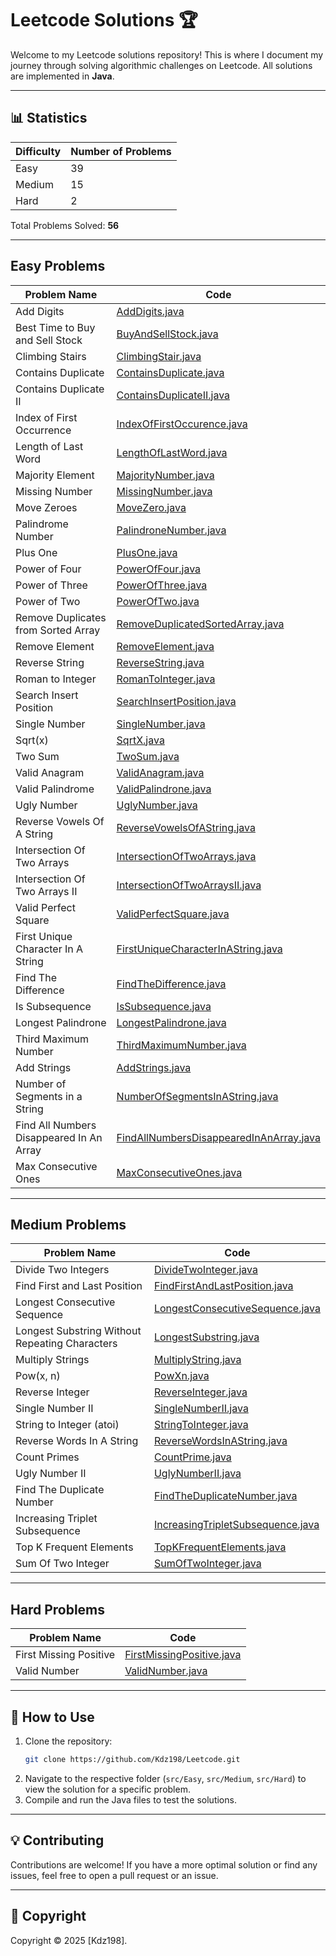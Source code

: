 # Leetcode Solutions 🏆

Welcome to my Leetcode solutions repository! This is where I document my journey through solving algorithmic challenges on Leetcode. All solutions are implemented in **Java**.

---

## 📊 Statistics

| Difficulty | Number of Problems | 
|------------|--------------------|
| Easy       | 39                 | 
| Medium     | 15                 | 
| Hard       | 2                  | 
        
Total Problems Solved: **56**

---

## Easy Problems

| Problem Name                             | Code                                                                              |
|------------------------------------------|-----------------------------------------------------------------------------------|
| Add Digits                               | [AddDigits.java](src/Easy/AddDigits.java)                                         |
| Best Time to Buy and Sell Stock          | [BuyAndSellStock.java](src/Easy/BuyAndSellStock.java)                             |
| Climbing Stairs                          | [ClimbingStair.java](src/Easy/ClimbingStair.java)                                 |
| Contains Duplicate                       | [ContainsDuplicate.java](src/Easy/ContainsDuplicate.java)                         |
| Contains Duplicate II                    | [ContainsDuplicateII.java](src/Easy/ContainsDuplicateII.java)                     |
| Index of First Occurrence                | [IndexOfFirstOccurence.java](src/Easy/IndexOfFirstOccurence.java)                 |
| Length of Last Word                      | [LengthOfLastWord.java](src/Easy/LengthOfLastWord.java)                           |
| Majority Element                         | [MajorityNumber.java](src/Easy/MajorityNumber.java)                               |
| Missing Number                           | [MissingNumber.java](src/Easy/MissingNumber.java)                                 |
| Move Zeroes                              | [MoveZero.java](src/Easy/MoveZero.java)                                           |
| Palindrome Number                        | [PalindroneNumber.java](src/Easy/PalindroneNumber.java)                           |
| Plus One                                 | [PlusOne.java](src/Easy/PlusOne.java)                                             |
| Power of Four                            | [PowerOfFour.java](src/Easy/PowerOfFour.java)                                     |
| Power of Three                           | [PowerOfThree.java](src/Easy/PowerOfThree.java)                                   |
| Power of Two                             | [PowerOfTwo.java](src/Easy/PowerOfTwo.java)                                       |
| Remove Duplicates from Sorted Array      | [RemoveDuplicatedSortedArray.java](src/Easy/RemoveDuplicatedSortedArray.java)     |
| Remove Element                           | [RemoveElement.java](src/Easy/RemoveElement.java)                                 |
| Reverse String                           | [ReverseString.java](src/Easy/ReverseString.java)                                 |
| Roman to Integer                         | [RomanToInteger.java](src/Easy/RomanToInteger.java)                               |
| Search Insert Position                   | [SearchInsertPosition.java](src/Easy/SearchInsertPosition.java)                   |
| Single Number                            | [SingleNumber.java](src/Easy/SingleNumber.java)                                   |
| Sqrt(x)                                  | [SqrtX.java](src/Easy/SqrtX.java)                                                 |
| Two Sum                                  | [TwoSum.java](src/Easy/TwoSum.java)                                               |
| Valid Anagram                            | [ValidAnagram.java](src/Easy/ValidAnagram.java)                                   |
| Valid Palindrome                         | [ValidPalindrone.java](src/Easy/ValidPalindrone.java)                             |
| Ugly Number                              | [UglyNumber.java](src/Easy/UglyNumber.java)                                       |
| Reverse Vowels Of A String               | [ReverseVowelsOfAString.java](src/Easy/ReverseVowelsOfAString.java)               |
| Intersection Of Two Arrays               | [IntersectionOfTwoArrays.java](src/Easy/IntersectionOfTwoArrays.java)             |
| Intersection Of Two Arrays II            | [IntersectionOfTwoArraysII.java](src/Easy/IntersectionOfTwoArraysII.java)         |
| Valid Perfect Square                     | [ValidPerfectSquare.java](src/Easy/ValidPerfectSquare.java)                       |
| First Unique Character In A String       | [FirstUniqueCharacterInAString.java](src/Easy/FirstUniqueCharacterInAString.java) |
| Find The Difference                      | [FindTheDifference.java](src/Easy/FindTheDifference.java)                         |
| Is Subsequence                           | [IsSubsequence.java](src/Easy/IsSubsequence.java)                                 |
| Longest Palindrone                       | [LongestPalindrone.java](src/Easy/LongestPalindrone.java)                         |
| Third Maximum Number                     | [ThirdMaximumNumber.java](src/Easy/ThirdMaximumNumber.java)                       |
| Add Strings                              | [AddStrings.java](src/Easy/AddStrings.java)                                       |
| Number of Segments in a String           | [NumberOfSegmentsInAString.java](src/Easy/NumberOfSegmentsInAString.java)         |
| Find All Numbers Disappeared In An Array | [FindAllNumbersDisappearedInAnArray.java](src/Easy/FindAllNumbersDisappearedInAnArray.java)         |
| Max Consecutive Ones                     | [MaxConsecutiveOnes.java](src/Easy/MaxConsecutiveOnes.java)         |
---

## Medium Problems

| Problem Name                                   | Code                                                                          |
|------------------------------------------------|-------------------------------------------------------------------------------|
| Divide Two Integers                            | [DivideTwoInteger.java](src/Medium/DivideTwoInteger.java)                     |
| Find First and Last Position                   | [FindFirstAndLastPosition.java](src/Medium/FindFirstAndLastPosition.java)     |
| Longest Consecutive Sequence                   | [LongestConsecutiveSequence.java](src/Medium/LongestConsecutiveSequence.java) |
| Longest Substring Without Repeating Characters | [LongestSubstring.java](src/Medium/LongestSubstring.java)                     |
| Multiply Strings                               | [MultiplyString.java](src/Medium/MultiplyString.java)                         |
| Pow(x, n)                                      | [PowXn.java](src/Medium/PowXn.java)                                           |
| Reverse Integer                                | [ReverseInteger.java](src/Medium/ReverseInteger.java)                         |
| Single Number II                               | [SingleNumberII.java](src/Medium/SingleNumberII.java)                         |
| String to Integer (atoi)                       | [StringToInteger.java](src/Medium/StringToInteger.java)                       |
| Reverse Words In A String                      | [ReverseWordsInAString.java](src/Medium/ReverseWordsInAString.java)           |
| Count Primes                                   | [CountPrime.java](src/Medium/CountPrime.java)                                 |
| Ugly Number II                                 | [UglyNumberII.java](src/Medium/UglyNumberII.java)                             |
| Find The Duplicate Number                      | [FindTheDuplicateNumber.java](src/Medium/FindTheDuplicateNumber.java)         |
| Increasing Triplet Subsequence                 | [IncreasingTripletSubsequence.java](src/Medium/IncreasingTripletSubsequence.java)         |
| Top K Frequent Elements                        | [TopKFrequentElements.java](src/Medium/TopKFrequentElements.java)         |
| Sum Of Two Integer                             | [SumOfTwoInteger.java](src/Medium/SumOfTwoInteger.java)         |

---

## Hard Problems

| Problem Name                        | Code                                                                                  |
|-------------------------------------|---------------------------------------------------------------------------------------|
| First Missing Positive              | [FirstMissingPositive.java](src/Hard/FirstMissingPositive.java)                       |
| Valid Number                        | [ValidNumber.java](src/Hard/ValidNumber.java)                                         |

---

## 📌 How to Use

1. Clone the repository:
   ```bash
   git clone https://github.com/Kdz198/Leetcode.git
   ```
2. Navigate to the respective folder (`src/Easy`, `src/Medium`, `src/Hard`) to view the solution for a specific problem.
3. Compile and run the Java files to test the solutions.

---

## 💡 Contributing

Contributions are welcome! If you have a more optimal solution or find any issues, feel free to open a pull request or an issue.

---

## 📜 Copyright

Copyright © 2025 [Kdz198].

